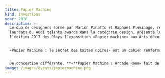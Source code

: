 ```yaml
---
title: Papier Machine
kind: inventions
year: 2016
description: >-
  Le duo de designers formé par Marion Pinaffo et Raphaël Pluvinage, récents
  lauréats du Audi talents awards dans la catégorie design, présente lors de
  l’édition 2017 des DDays l’exposition «Papier machine» aux Arts décoratifs.


  «Papier Machine : le secret des boîtes noires» est un cahier renfermant une gamme de jouets électroniques en papier, prêts à être découpés, coloriés, pliés, assemblés ou déchirés. Ces jouets en papier, sérigraphiés avec des encres aux propriétés électriques, montrent que la technique révèle un monde de matières, de formes, de couleurs, et d’histoires, aidant à l’expression de l’imagination de chacun.


  De conception différente, **«**Papier Machine : Arcade Room» fait de l’électronique une surface de jeu. Quatre grands formats en papier, installés du sol au plafond, résonnent sous l’action des visiteurs, qui sont ainsi immergés dans un univers graphique et sonore.
image: /images/events/papiermachine.png
---
```

